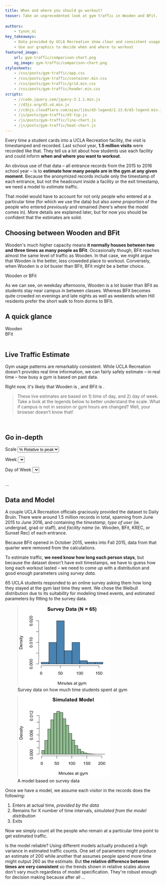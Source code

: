 ```yaml
---
title: When and where you should go workout?
teaser: Take an unprecedented look at gym traffic in Wooden and BFit.

authors:
    - tyson_ni
key_takeaways:
    - Data provided by UCLA Recreation show clear and consistent usage patterns across Wooden and BFit
    - Use our graphics to decide when and where to workout
featured_image:
    url: gym-traffic/comparison-chart.png
    og_image: gym-traffic/comparison-chart.png
stylesheets:
    - /css/posts/gym-traffic/app.css
    - /css/posts/gym-traffic/container.min.css
    - /css/posts/gym-traffic/grid.min.css
    - /css/posts/gym-traffic/header.min.css
scripts:
    - //code.jquery.com/jquery-3.1.1.min.js
    - //d3js.org/d3.v4.min.js
    - //cdnjs.cloudflare.com/ajax/libs/d3-legend/2.13.0/d3-legend.min.js
    - /js/posts/gym-traffic/d3-tip.js
    - /js/posts/gym-traffic/line-chart.js
    - /js/posts/gym-traffic/heat-chart.js
---
```


Every time a student cards into a UCLA Recreation facility, the visit is timestamped and recorded.
Last school year, **1.5 million visits** were recorded like that.
They tell us a lot about how students use each facility and could inform **when and where you want to workout**.

An obvious use of that data – all entrance records from the 2015 to 2016 school year – is to **estimate how many people are in the gym at any given moment**.
Because the anonymized records include only the timestamp of each entrance, but not the headcount inside a facility or the exit timestamp, we need a model to *estimate* traffic.

That model would have to account for not only people who entered at a particular time (for which we use the data) but also *some proportion* of the people who entered *previously* and remained (here's where the model comes in). More details are explained later, but for now you should be confident that the estimates are solid.

## Choosing between Wooden and BFit

Wooden's much higher capacity means **it normally houses between two and three times as many people as
BFit**. Occasionally though, BFit reaches almost the same level of traffic as Wooden. In that case, we might argue that Wooden is the better, less croweded place to workout. Conversely, when Wooden is *a lot* busier than BFit, BFit might be a better choice.

  <div class='ui centered medium header'>Wooden or BFit</div>
  <div class='ui centered one column grid'>
    <div class='twelve wide column heat-chart' id='comparison-heatmap'>
    </div>
  </div>

As we can see, on weekday afternoons, Wooden is a lot busier than BFit as students stay near campus in between classes. Whereas BFit becomes quite crowded on evenings and late nights as well as weekends when Hill residents prefer the short walk to from dorms to BFit.

## A quick glance

<div class='ui centered medium header'>Wooden</div>
<div class='ui centered one column grid'>
  <div class='twelve wide column heat-chart' id='wooden-heatmap'>
  </div>
</div>

<div class='ui centered medium header'>BFit</div>
<div class='ui centered one column grid'>
  <div class='twelve wide column heat-chart' id='bfit-heatmap'>
  </div>
</div>

<br>

## Live Traffic Estimate

Gym usage patterns are remarkably consistent. While UCLA Recreation doesn't provides real time information, we can fairly safely estimate – in real time – how busy a gym is based on past data.

Right now, it's likely that
<span class='wooden facility-name'>Wooden</span> is <span id='wooden-traffic-text'></span>, and
<span class='bfit facility-name'>BFit</span> is <span id='bfit-traffic-text'></span>.

> These live estimates are based on 1) time of day, and 2) day of week.
> Take a look at the legends below to better understand the scale.
> What if campus is not in session or gym hours are changed? Well, your browser doesn't know that!

<br>

## Go in-depth  

<div class='ui grid' id='viz-selections'>
  <label>Scale</label>
  <select id='pick-scale'>
    <option value='relative'>% Relative to peak</option>
    <option value='absolute'>Number of people</option>
  </select>

  <label>Week</label>
  <select id='pick-week'></select>

  <label>Day of Week</label>
  <select id='pick-day'></select>
</div>

<div class='ui centered one column grid'>
  <div class='twelve wide column line-chart' id='line-chart'></div>
</div>

...


## Data and Model

A couple UCLA Recreation officials graciously provided the dataset to Daily Bruin. There were around 1.5 million  records in total, spanning from June 2015 to June 2016, and containing the *timestamp*, *type of user* (ie. undergrad, grad or staff), and *facility name* (ie. Wooden, BFit, KREC, or Sunset Rec) of each entrance.

Because BFit opened in October 2015, weeks into Fall 2015, data from that quarter were removed from the calculations.

To estimate traffic, **we need know how long each person stays**, but because the dataset doesn't have exit timestamps, we have to guess how long each workout lasted – we need to come up with a distribution and good enough parameters using *survey data*.

65 UCLA students responded to an online survey asking them how long they stayed at the gym last time they went. We chose the Weibull distribution due to its suitability for modeling timed events, and estimated parameters by fitting to the survey data.

<figure>
  <img src="/img/posts/gym-traffic/survey-histogram.png" height='260px' width='300px' />
  <figcaption>Survey data on how much time students spent at gym</figcaption>
</figure>

<figure>
  <img src="/img/posts/gym-traffic/model-histogram.png" height='260px' width='300px' />
  <figcaption>A model based on survey data</figcaption>
</figure>

Once we have a model, we assume each visitor in the records does the following:

1. Enters at actual time, *provided by the data*
2. Remains for X number of time intervals, *simulated from the model distribution*
3. Exits

Now we simply count all the people who remain at a particular time point to get estimated traffic.

Is the model reliable? Using different models actually produced a high variance in estimated traffic counts. One set of parameters might produce an estimate of 200 while another that assumes people spend more time might output 260 as the estimate. But **the relative difference between times are very consistent** so the trends shown in relative scales above don't vary much regardless of model specification. They're robust enough for decision making because after all ...
